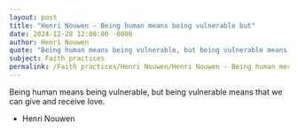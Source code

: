 ```yaml
---
layout: post
title: "Henri Nouwen - Being human means being vulnerable but"
date: 2024-12-28 12:00:00 -0000
author: Henri Nouwen
quote: "Being human means being vulnerable, but being vulnerable means that we can give and receive love."
subject: Faith practices
permalink: /Faith practices/Henri Nouwen/Henri Nouwen - Being human means being vulnerable but
---
```


Being human means being vulnerable, but being vulnerable means that we can give and receive love.

- Henri Nouwen
